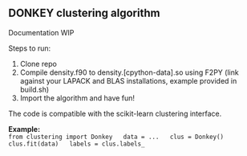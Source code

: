 DONKEY clustering algorithm
---------------------------

Documentation WIP

Steps to run:
1. Clone repo
2. Compile density.f90 to density.[cpython-data].so using F2PY
   (link against your LAPACK and BLAS installations, example provided in build.sh)
3. Import the algorithm and have fun!

The code is compatible with the scikit-learn clustering interface.

**Example:**  
`from clustering import Donkey  
data = ...  
clus = Donkey()  
clus.fit(data)  
labels = clus.labels_`  
